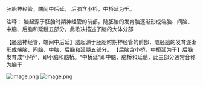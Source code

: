 胚胎神经管，端间中后延，
后脑含小桥，中桥延为千。

注释：
脑起源于胚胎时期神经管的前部，随胚胎的发育脑逐渐形成端脑、间脑、中脑、后脑和延髓五部分。此歌决描述了脑的大体分部

【胚胎神经管，端间中后延】脑起源于胚胎时期神经管的前部，随胚胎的发育逐渐形成端脑、间脑、中脑、后脑和延髓五部分。
【后脑含小桥，中桥延为干】后脑发育成“小桥”，即小脑和脑桥。“中桥延”即中脑、脑桥和延髓，此三部分通常合称为脑干

![image.png](https://picgo18719498306.oss-cn-guangzhou.aliyuncs.com/20250808231643708.png)
![image.png](https://picgo18719498306.oss-cn-guangzhou.aliyuncs.com/20250808231654778.png)
